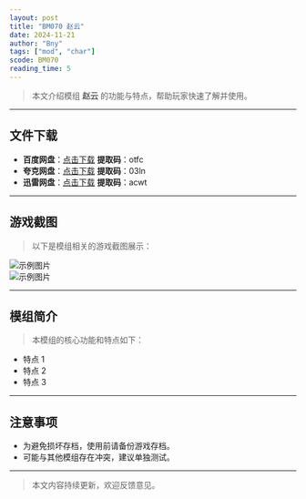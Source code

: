 ```yaml
---
layout: post
title: "BM070 赵云"
date: 2024-11-21
author: "Bny"
tags: ["mod", "char"]
scode: BM070
reading_time: 5
---
```


> 本文介绍模组 **赵云** 的功能与特点，帮助玩家快速了解并使用。

---





## 文件下载
- **百度网盘**：[点击下载](https://pan.baidu.com/s/1Y_TFECR_YpR2dIw_4iWAzw?pwd=otfc)  **提取码**：otfc  
- **夸克网盘**：[点击下载](https://pan.quark.cn/s/6ebe20a96bf3?pwd=03ln)  **提取码**：03ln  
- **迅雷网盘**：[点击下载](https://pan.xunlei.com/s/VOCCbbjoa4Fyh1D8cKrhwchLA1?pwd=acwt)  **提取码**：acwt  

---

## 游戏截图
> 以下是模组相关的游戏截图展示：

![示例图片](https://example.com/screenshot1.jpg)  
![示例图片](https://example.com/screenshot2.jpg)

---

## 模组简介
> 本模组的核心功能和特点如下：
- 特点 1
- 特点 2
- 特点 3

---

## 注意事项
- 为避免损坏存档，使用前请备份游戏存档。
- 可能与其他模组存在冲突，建议单独测试。

---

> 本文内容持续更新，欢迎反馈意见。
